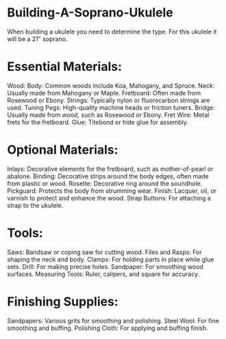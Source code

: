 # Building-A-Soprano-Ukulele
When building a ukulele you need to determine the type. For this ukulele it will be a 21" soprano.
# Essential Materials:
Wood:
  Body: Common woods include Koa, Mahogany, and Spruce.
  Neck: Usually made from Mahogany or Maple.
  Fretboard: Often made from Rosewood or Ebony.
Strings: Typically nylon or fluorocarbon strings are used.
Tuning Pegs: High-quality machine heads or friction tuners.
Bridge: Usually made from wood, such as Rosewood or Ebony.
Fret Wire: Metal frets for the fretboard.
Glue: Titebond or hide glue for assembly.
# Optional Materials:
Inlays: Decorative elements for the fretboard, such as mother-of-pearl or abalone.
Binding: Decorative strips around the body edges, often made from plastic or wood.
Rosette: Decorative ring around the soundhole.
Pickguard: Protects the body from strumming wear.
Finish: Lacquer, oil, or varnish to protect and enhance the wood.
Strap Buttons: For attaching a strap to the ukulele.
# Tools:
Saws: Bandsaw or coping saw for cutting wood.
Files and Rasps: For shaping the neck and body.
Clamps: For holding parts in place while glue sets.
Drill: For making precise holes.
Sandpaper: For smoothing wood surfaces.
Measuring Tools: Ruler, calipers, and square for accuracy.
# Finishing Supplies:
Sandpapers: Various grits for smoothing and polishing.
Steel Wool: For fine smoothing and buffing.
Polishing Cloth: For applying and buffing finish.

